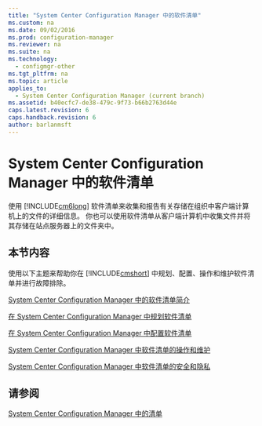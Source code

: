 ```yaml
---
title: "System Center Configuration Manager 中的软件清单"
ms.custom: na
ms.date: 09/02/2016
ms.prod: configuration-manager
ms.reviewer: na
ms.suite: na
ms.technology: 
  - configmgr-other
ms.tgt_pltfrm: na
ms.topic: article
applies_to: 
  - System Center Configuration Manager (current branch)
ms.assetid: b40ecfc7-de38-479c-9f73-b66b2763d44e
caps.latest.revision: 6
caps.handback.revision: 6
author: barlanmsft
---
```

# System Center Configuration Manager 中的软件清单
使用 [!INCLUDE[cm6long](../LocTest/includes/cm6long_md.md)] 软件清单来收集和报告有关存储在组织中客户端计算机上的文件的详细信息。 你也可以使用软件清单从客户端计算机中收集文件并将其存储在站点服务器上的文件夹中。  
  
## 本节内容  
 使用以下主题来帮助你在 [!INCLUDE[cmshort](../LocTest/includes/cmshort_md.md)] 中规划、配置、操作和维护软件清单并进行故障排除。  
  
 [System Center Configuration Manager 中的软件清单简介](../LocTest/Introduction-to-software-inventory-in-System-Center-Configuration-Manager.md)  
  
 [在 System Center Configuration Manager 中规划软件清单](../LocTest/Planning-for-software-inventory-in-System-Center-Configuration-Manager.md)  
  
 [在 System Center Configuration Manager 中配置软件清单](../LocTest/Configuring-software-inventory-in-System-Center-Configuration-Manager.md)  
  
 [System Center Configuration Manager 中软件清单的操作和维护](../LocTest/Operations-and-maintenance-for-software-inventory-in-System-Center-Configuration-Manager.md)  
  
 [System Center Configuration Manager 中软件清单的安全和隐私](../LocTest/Security-and-privacy-for-software-inventory-in-System-Center-Configuration-Manager.md)  
  
## 请参阅  
 [System Center Configuration Manager 中的清单](../LocTest/Inventory-in-System-Center-Configuration-Manager.md)